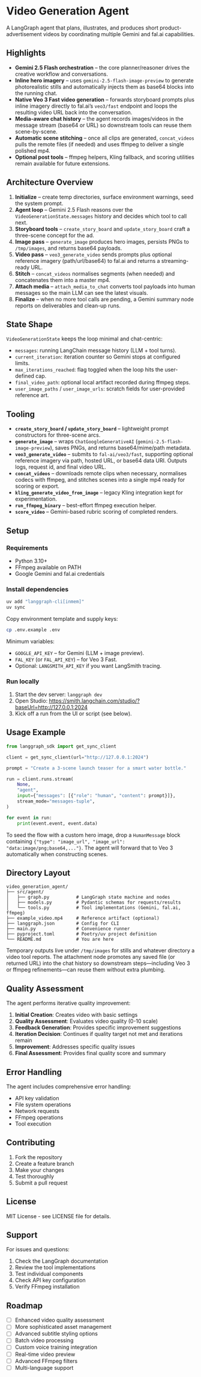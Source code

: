 # Video Generation Agent

A LangGraph agent that plans, illustrates, and produces short product-advertisement videos by coordinating multiple Gemini and fal.ai capabilities.

## Highlights

- **Gemini 2.5 Flash orchestration** – the core planner/reasoner drives the creative workflow and conversations.
- **Inline hero imagery** – uses `gemini-2.5-flash-image-preview` to generate photorealistic stills and automatically injects them as base64 blocks into the running chat.
- **Native Veo 3 Fast video generation** – forwards storyboard prompts plus inline imagery directly to fal.ai’s `veo3/fast` endpoint and loops the resulting video URL back into the conversation.
- **Media-aware chat history** – the agent records images/videos in the message stream (base64 or URL) so downstream tools can reuse them scene-by-scene.
- **Automatic scene stitching** – once all clips are generated, `concat_videos` pulls the remote files (if needed) and uses ffmpeg to deliver a single polished mp4.
- **Optional post tools** – ffmpeg helpers, Kling fallback, and scoring utilities remain available for future extensions.

## Architecture Overview

1. **Initialize** – create temp directories, surface environment warnings, seed the system prompt.
2. **Agent loop** – Gemini 2.5 Flash reasons over the `VideoGenerationState.messages` history and decides which tool to call next.
3. **Storyboard tools** – `create_story_board` and `update_story_board` craft a three-scene concept for the ad.
4. **Image pass** – `generate_image` produces hero images, persists PNGs to `/tmp/images`, and returns base64 payloads.
5. **Video pass** – `veo3_generate_video` sends prompts plus optional reference imagery (path/url/base64) to fal.ai and returns a streaming-ready URL.
6. **Stitch** – `concat_videos` normalises segments (when needed) and concatenates them into a master mp4.
7. **Attach media** – `attach_media_to_chat` converts tool payloads into human messages so the main LLM can see the latest visuals.
8. **Finalize** – when no more tool calls are pending, a Gemini summary node reports on deliverables and clean-up runs.

## State Shape

`VideoGenerationState` keeps the loop minimal and chat-centric:

- `messages`: running LangChain message history (LLM + tool turns).
- `current_iteration`: iteration counter so Gemini stops at configured limits.
- `max_iterations_reached`: flag toggled when the loop hits the user-defined cap.
- `final_video_path`: optional local artifact recorded during ffmpeg steps.
- `user_image_paths` / `user_image_urls`: scratch fields for user-provided reference art.

## Tooling

- **`create_story_board` / `update_story_board`** – lightweight prompt constructors for three-scene arcs.
- **`generate_image`** – wraps `ChatGoogleGenerativeAI` (`gemini-2.5-flash-image-preview`), saves PNGs, and returns base64/mime/path metadata.
- **`veo3_generate_video`** – submits to `fal-ai/veo3/fast`, supporting optional reference imagery via path, hosted URL, or base64 data URI. Outputs logs, request id, and final video URL.
- **`concat_videos`** – downloads remote clips when necessary, normalises codecs with ffmpeg, and stitches scenes into a single mp4 ready for scoring or export.
- **`kling_generate_video_from_image`** – legacy Kling integration kept for experimentation.
- **`run_ffmpeg_binary`** – best-effort ffmpeg execution helper.
- **`score_video`** – Gemini-based rubric scoring of completed renders.

## Setup

### Requirements

- Python 3.10+
- FFmpeg available on PATH
- Google Gemini and fal.ai credentials

### Install dependencies

```bash
uv add "langgraph-cli[inmem]"
uv sync
```

Copy environment template and supply keys:

```bash
cp .env.example .env
```

Minimum variables:

- `GOOGLE_API_KEY` – for Gemini (LLM + image preview).
- `FAL_KEY` (or `FAL_API_KEY`) – for Veo 3 Fast.
- Optional: `LANGSMITH_API_KEY` if you want LangSmith tracing.

### Run locally

1. Start the dev server: `langgraph dev`
2. Open Studio: https://smith.langchain.com/studio/?baseUrl=http://127.0.0.1:2024
3. Kick off a run from the UI or script (see below).

## Usage Example

```python
from langgraph_sdk import get_sync_client

client = get_sync_client(url="http://127.0.0.1:2024")

prompt = "Create a 3-scene launch teaser for a smart water bottle."

run = client.runs.stream(
    None,
    "agent",
    input={"messages": [{"role": "human", "content": prompt}]},
    stream_mode="messages-tuple",
)

for event in run:
    print(event.event, event.data)
```

To seed the flow with a custom hero image, drop a `HumanMessage` block containing `{"type": "image_url", "image_url": "data:image/png;base64,..."}`. The agent will forward that to Veo 3 automatically when constructing scenes.

## Directory Layout

```
video_generation_agent/
├── src/agent/
│   ├── graph.py          # LangGraph state machine and nodes
│   ├── models.py         # Pydantic schemas for requests/results
│   └── tools.py          # Tool implementations (Gemini, fal.ai, ffmpeg)
├── example_video.mp4     # Reference artifact (optional)
├── langgraph.json        # Config for CLI
├── main.py               # Convenience runner
├── pyproject.toml        # Poetry/uv project definition
└── README.md             # You are here
```

Temporary outputs live under `/tmp/images` for stills and whatever directory a video tool reports. The attachment node promotes any saved file (or returned URL) into the chat history so downstream steps—including Veo 3 or ffmpeg refinements—can reuse them without extra plumbing.

## Quality Assessment

The agent performs iterative quality improvement:

1. **Initial Creation**: Creates video with basic settings
2. **Quality Assessment**: Evaluates video quality (0-10 scale)
3. **Feedback Generation**: Provides specific improvement suggestions
4. **Iteration Decision**: Continues if quality target not met and iterations remain
5. **Improvement**: Addresses specific quality issues
6. **Final Assessment**: Provides final quality score and summary

## Error Handling

The agent includes comprehensive error handling:

- API key validation
- File system operations
- Network requests
- FFmpeg operations
- Tool execution

## Contributing

1. Fork the repository
2. Create a feature branch
3. Make your changes
4. Test thoroughly
5. Submit a pull request

## License

MIT License - see LICENSE file for details.

## Support

For issues and questions:

1. Check the LangGraph documentation
2. Review the tool implementations
3. Test individual components
4. Check API key configuration
5. Verify FFmpeg installation

## Roadmap

- [ ] Enhanced video quality assessment
- [ ] More sophisticated asset management
- [ ] Advanced subtitle styling options
- [ ] Batch video processing
- [ ] Custom voice training integration
- [ ] Real-time video preview
- [ ] Advanced FFmpeg filters
- [ ] Multi-language support
